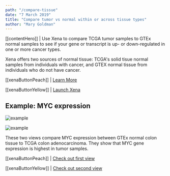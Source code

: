 ```yaml
---
path: "/compare-tissue"
date: "7 March 2019"
title: "Compare tumor vs normal within or across tissue types"
author: "Mary Goldman"
---
```


[[contentHero]]
| Use Xena to compare TCGA tumor samples to GTEx normal samples to see if your gene or transcript is up- or down-regulated in one or more cancer types.

Xena offers two sources of normal tissue: TCGA's solid tisue normal samples from individuals with cancer, and GTEX normal tissue from individuals who do not have cancer.  

[[xenaButtonPeach]]
| [Learn More](https://ucsc-xena.gitbook.io/project/how-do-i/tumor-vs-normal)

[[xenaButtonYellow]]
| [Launch Xena](https://xenabrowser.net/)

## Example: MYC expression

![example](/images/compare-tissue.png)

![example](/images/compare-tissue-chart.png)

These two views compare MYC expression between GTEx normal colon tissue to TCGA colon adenocarcinoma. They show that MYC gene expression is highest in tumor samples.

[[xenaButtonPeach]]
| [Check out first view](https://xenabrowser.net/?bookmark=2b707e21a992c2963e949b3e5241cc70)

[[xenaButtonYellow]]
| [Check out second view](https://xenabrowser.net/?bookmark=54a597bb0540b1a5fa8bff622d973e0c)



